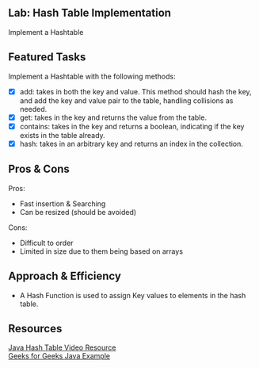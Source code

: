 ## Lab: Hash Table Implementation
Implement a Hashtable

## Featured Tasks
Implement a Hashtable with the following methods:

- [x] add: takes in both the key and value. This method should hash the key, and add the key and value pair to the table, handling collisions as needed.
- [x] get: takes in the key and returns the value from the table.
- [x] contains: takes in the key and returns a boolean, indicating if the key exists in the table already.
- [x] hash: takes in an arbitrary key and returns an index in the collection.

## Pros & Cons
Pros:
* Fast insertion & Searching
* Can be resized (should be avoided)

Cons:
* Difficult to order
* Limited in size due to them being based on arrays 

## Approach & Efficiency
* A Hash Function is used to assign Key values to elements in the hash table.


## Resources
[Java Hash Table Video Resource](https://www.youtube.com/watch?v=B4vqVDeERhI)  
[Geeks for Geeks Java Example](https://www.geeksforgeeks.org/implementing-our-own-hash-table-with-separate-chaining-in-java/)
